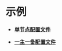 # 示例<a name="ZH-CN_TOPIC_0249784528"></a>

-   **[单节点配置文件](单节点配置文件.md)**  

-   **[一主一备配置文件](一主一备配置文件.md)**  



